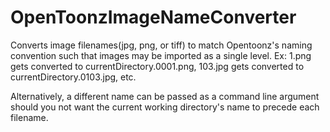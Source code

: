 # OpenToonzImageNameConverter

Converts image filenames(jpg, png, or tiff) to match Opentoonz's naming convention such that images may be imported as a single level.
Ex: 1.png gets converted to currentDirectory.0001.png, 103.jpg gets converted to currentDirectory.0103.jpg, etc. 

Alternatively, a different name can be passed as a command line argument should you not want the current working directory's name to
precede each filename.
